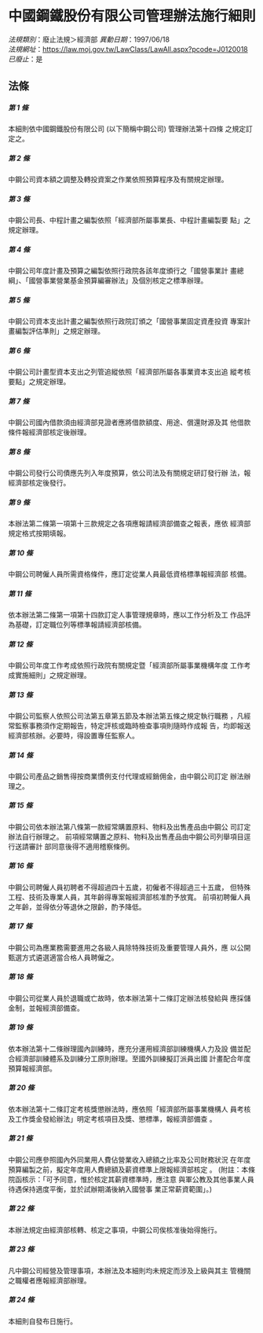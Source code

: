 # 中國鋼鐵股份有限公司管理辦法施行細則

*法規類別*：廢止法規＞經濟部
*異動日期*：1997/06/18  
*法規網址*：https://law.moj.gov.tw/LawClass/LawAll.aspx?pcode=J0120018
*已廢止*：是


## 法條
##### 第 1 條
本細則依中國鋼鐵股份有限公司 (以下簡稱中鋼公司) 管理辦法第十四條
之規定訂定之。

##### 第 2 條
中鋼公司資本額之調整及轉投資案之作業依照預算程序及有關規定辦理。

##### 第 3 條
中鋼公司長、中程計畫之編製依照「經濟部所屬事業長、中程計畫編製要
點」之規定辦理。

##### 第 4 條
中鋼公司年度計畫及預算之編製依照行政院各該年度頒行之「國營事業計
畫總綱」、「國營事業營業基金預算編審辦法」及個別核定之標準辦理。

##### 第 5 條
中鋼公司資本支出計畫之編製依照行政院訂頒之「國營事業固定資產投資
專案計畫編製評估準則」之規定辦理。

##### 第 6 條
中鋼公司計畫型資本支出之列管追縱依照「經濟部所屬各事業資本支出追
縱考核要點」之規定辦理。

##### 第 7 條
中鋼公司國內借款須由經濟部見證者應將借款額度、用途、償還財源及其
他借款條件報經濟部核定後辦理。

##### 第 8 條
中鋼公司發行公司債應先列入年度預算，依公司法及有關規定研訂發行辦
法，報經濟部核定後發行。

##### 第 9 條
本辦法第二條第一項第十三款規定之各項應報請經濟部備查之報表，應依
經濟部規定格式按期填報。

##### 第 10 條
中鋼公司聘僱人員所需資格條件，應訂定從業人員最低資格標準報經濟部
核備。

##### 第 11 條
依本辦法第二條第一項第十四款訂定人事管理規章時，應以工作分析及工
作品評為基礎，訂定職位列等標準報請經濟部核備。

##### 第 12 條
中鋼公司年度工作考成依照行政院有關規定暨「經濟部所屬事業機構年度
工作考成實施細則」之規定辦理。

##### 第 13 條
中鋼公司監察人依照公司法第五章第五節及本辦法第五條之規定執行職務
，凡經常監察事務須作定期報告，特定評核或臨時檢查事項則隨時作成報
告，均即報送經濟部核辦。必要時，得設置專任監察人。

##### 第 14 條
中鋼公司產品之銷售得按商業慣例支付代理或經銷佣金，由中鋼公司訂定
辦法辦理之。

##### 第 15 條
中鋼公司依本辦法第八條第一款經常購置原料、物料及出售產品由中鋼公
司訂定辦法自行辦理之。
前項經常購置之原料、物料及出售產品由中鋼公司列舉項目逕行送請審計
部同意後得不適用稽察條例。

##### 第 16 條
中鋼公司聘僱人員初聘者不得超過四十五歲，初僱者不得超過三十五歲，
但特殊工程、技術及專業人員，其年齡得專案報經濟部核准酌予放寬。
前項初聘僱人員之年齡，並得依分等退休之限齡，酌予降低。

##### 第 17 條
中鋼公司為應業務需要進用之各級人員除特殊技術及重要管理人員外，應
以公開甄選方式遴選適當合格人員聘僱之。

##### 第 18 條
中鋼公司從業人員於退職或亡故時，依本辦法第十二條訂定辦法核發給與
應採儲金制，並報經濟部備查。

##### 第 19 條
依本辦法第十二條辦理國內訓練時，應充分運用經濟部訓練機構人力及設
備並配合經濟部訓練體系及訓練分工原則辦理。至國外訓練擬訂派員出國
計畫配合年度預算報經濟部。

##### 第 20 條
依本辦法第十二條訂定考核獎懲辦法時，應依照「經濟部所屬事業機構人
員考核及工作獎金發給辦法」明定考核項目及獎、懲標準，報經濟部備查
。

##### 第 21 條
中鋼公司應參照國內外同業用人費佔營業收入總額之比率及公司財務狀況
在年度預算編製之前，擬定年度用人費總額及薪資標準上限報經濟部核定
。 (附註：本條院函核示：「可予同意，惟於核定其薪資標準時，應注意
與軍公教及其他事業人員待遇保持適度平衡，並於試辦期滿後納入國營事
業正常薪資範圍」。)

##### 第 22 條
本辦法規定由經濟部核轉、核定之事項，中鋼公司俟核准後始得施行。

##### 第 23 條
凡中鋼公司經營及管理事項，本辦法及本細則均未規定而涉及上級與其主
管機關之職權者應報經濟部辦理。

##### 第 24 條
本細則自發布日施行。


